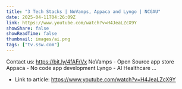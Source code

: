 ```yaml
---
title: "3 Tech Stacks | NoVamps, Appaca and Lyngo | NCGAU"
date: 2025-04-11T04:26:09Z
link: https://www.youtube.com/watch?v=H4JeaLZcX9Y
showShare: false
showReadTime: false
thumbnail: images/ai.png
tags: ["tv.ssw.com"]
---
```

Contact us: https://bit.ly/4fAFrVx NoVamps - Open Source app store Appaca - No code app development Lyngo - AI Healthcare ...

- Link to article: https://www.youtube.com/watch?v=H4JeaLZcX9Y